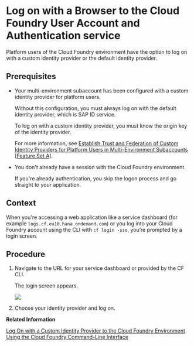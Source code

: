 <!-- loio7eb094334422418f8909647699fea598 -->

# Log on with a Browser to the Cloud Foundry User Account and Authentication service

Platform users of the Cloud Foundry environment have the option to log on with a custom identity provider or the default identity provider.



<a name="loio7eb094334422418f8909647699fea598__prereq_dy3_3f1_pqb"/>

## Prerequisites

-   Your multi-environment subaccount has been configured with a custom identity provider for platform users.

    Without this configuration, you must always log on with the default identity provider, which is SAP ID service.

    To log on with a custom identity provider, you must know the origin key of the identity provider.

    For more information, see [Establish Trust and Federation of Custom Identity Providers for Platform Users in Multi-Environment Subaccounts \[Feature Set A\]](Establish_Trust_and_Federation_of_Custom_Identity_Providers_8600afb.md).

-   You don't already have a session with the Cloud Foundry environment.

    If you're already authentication, you skip the logon process and go straight to your application.




## Context

When you're accessing a web application like a service dashboard \(for example `logs.cf.eu10.hana.ondemand.com`\) or you log into your Cloud Foundry account using the CLI with `cf login -sso`, you’re prompted by a login screen.



## Procedure

1.  Navigate to the URL for your service dashboard or provided by the CF CLI.

    The login screen appears.

     ![](images/Logon_page_for_CF_platform_3ee6653.png) 

2.  Choose your identity provider and log on.


**Related Information**  


[Log On with a Custom Identity Provider to the Cloud Foundry Environment Using the Cloud Foundry Command-Line Interface](Log_On_with_a_Custom_Identity_Provider_d477618.md "Learn how to use different methods to log on to Cloud Foundry using a custom identity provider (IdP).")

